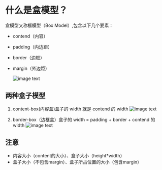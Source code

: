 # 什么是盒模型？

盒模型又称框模型（Box Model）,包含以下几个要素：

* contend（内容）
* padding（内边距）
* border（边框）
* margin（外边距）
   
    ![image text](1.png)







## 两种盒子模型

1. content-box(内容盒)盒子的 width 就是 contend 的 width
    ![image text](2.png)
       









2. border-box（边框盒）盒子的 width = padding + border + contend 的 width
   ![image text](3.png)











## 注意

* 内容大小（content的大小）、盒子大小（height*width）
* 盒子大小（不包含margin）、盒子所占位置的大小（包含margin）
    